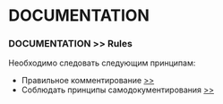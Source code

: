 # DOCUMENTATION

### DOCUMENTATION >> Rules
Необходимо следовать следующим принципам:
- Правильное комментирование [>>](documentation__comments.md)
- Соблюдать принципы самодокументирования [>>]()
